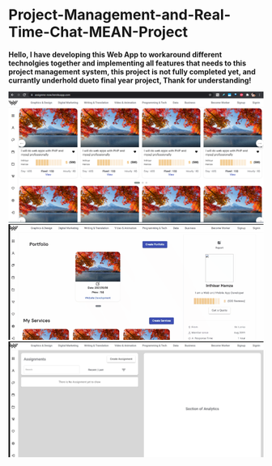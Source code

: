 # Project-Management-and-Real-Time-Chat-MEAN-Project

<strong> Hello, I have developing this Web App to workaround different technolgies together and implementing all features that needs to this project management system, this project is not fully completed yet, and currantly underhold dueto final year project, Thank for understanding!</strong>

<img src="https://github.com/inthisar-hamza/Project-Management-and-Real-Time-Chat-MEAN-Project/raw/main/Images/Home1.png"/>


<img src="https://github.com/inthisar-hamza/Project-Management-and-Real-Time-Chat-MEAN-Project/raw/main/Images/Profile.gif"/>



<img src="https://github.com/inthisar-hamza/Project-Management-and-Real-Time-Chat-MEAN-Project/raw/main/Images/Assignment.jpg"/>
